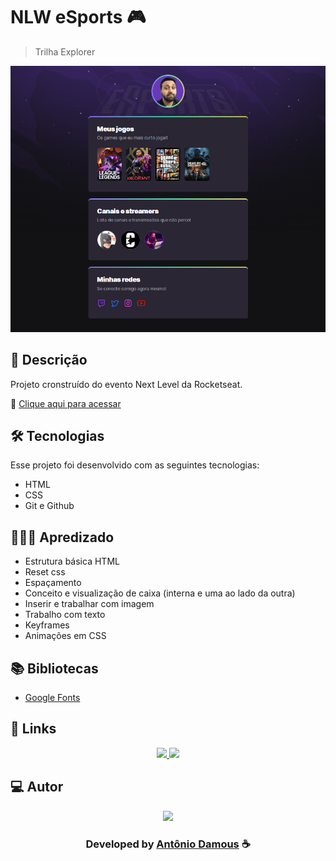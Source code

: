 # NLW eSports 🎮

> Trilha Explorer

![preview](./.github/preview.png)

## 📝 Descrição

Projeto cronstruído do evento Next Level da Rocketseat.

🔗 [Clique aqui para acessar](https://antoniodamous.github.io/nlw-esports-explorer/)

## 🛠 Tecnologias

Esse projeto foi desenvolvido com as seguintes tecnologias:

- HTML
- CSS
- Git e Github

## 🙇🏻‍♂️ Apredizado

- Estrutura básica HTML
- Reset css
- Espaçamento
- Conceito e visualização de caixa (interna e uma ao lado da outra)
- Inserir e trabalhar com imagem
- Trabalho com texto
- Keyframes
- Animações em CSS

## 📚 Bibliotecas

- [Google Fonts](https://fonts.google.com/)

## 🔗 Links

<p align="center">
 
 <a href="https://www.linkedin.com/in/antoniodamous" alt="Linkedin">
  <img src="https://img.shields.io/badge/-Linkedin-0A66C2?style=for-the-badge&logo=Linkedin&logoColor=FFFFFF&link=https://www.linkedin.com/in/antoniodamous"/> 
 </a>
  
 <a href="https://twitter.com/antonio_damous" alt="Twitter">
  <img src="https://img.shields.io/badge/-Twitter-1DA1F2?style=for-the-badge&logo=Twitter&logoColor=FFFFFF&link=https://twitter.com/antoniodamous"/> 
 </a>

 </p>
 
## 💻 Autor<br>

<center>
      <a href="https://github.com/antoniodamous"> <center>
       <p align="center"><img src="https://github.com/antoniodamous.png" width="100px;" />
        </a> </p>

<h3 align="center"> Developed by <a href="https://www.linkedin.com/in/antoniodamous/">Antônio Damous</a> ☕</h3>
